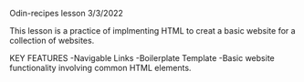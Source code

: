 Odin-recipes lesson 3/3/2022

This lesson is a practice of implmenting HTML to creat a basic website
for a collection of websites. 

KEY FEATURES
-Navigable Links
-Boilerplate Template
-Basic website functionality involving common HTML elements.
